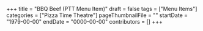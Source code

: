 +++
title = "BBQ Beef (PTT Menu Item)"
draft = false
tags = ["Menu Items"]
categories = ["Pizza Time Theatre"]
pageThumbnailFile = ""
startDate = "1979-00-00"
endDate = "0000-00-00"
contributors = []
+++
